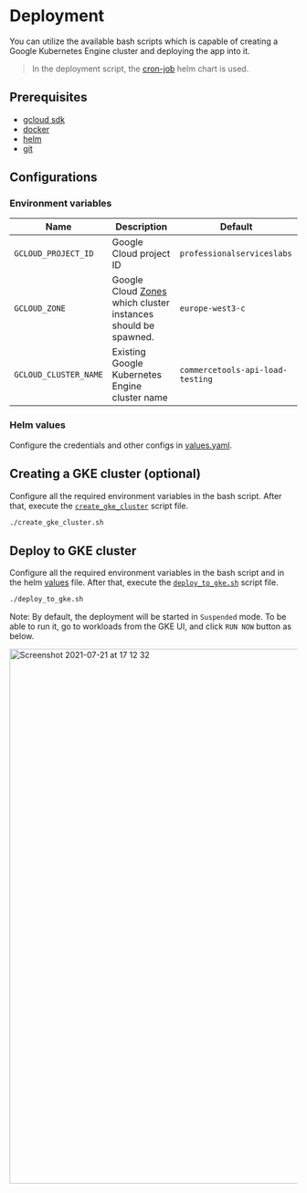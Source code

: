 # Deployment

You can utilize the available bash scripts which is capable of creating a Google Kubernetes Engine cluster and deploying the app into it.

> In the deployment script, the [cron-job](https://github.com/commercetools/k8s-charts/tree/master/charts/cronjob) helm chart is used.

## Prerequisites

- [gcloud sdk](https://cloud.google.com/sdk/docs/install)
- [docker](https://docs.docker.com/get-docker/)
- [helm](https://helm.sh/docs/intro/install/)
- [git](https://git-scm.com/book/en/v2/Getting-Started-Installing-Git)

## Configurations

### Environment variables

| Name                  | Description                                                                                                                    | Default                          |
| --------------------- | ------------------------------------------------------------------------------------------------------------------------------ | -------------------------------- |
| `GCLOUD_PROJECT_ID`   | Google Cloud project ID                                                                                                        | `professionalserviceslabs`       |
| `GCLOUD_ZONE`         | Google Cloud [Zones](https://cloud.google.com/compute/docs/regions-zones#available) which cluster instances should be spawned. | `europe-west3-c`                 |
| `GCLOUD_CLUSTER_NAME` | Existing Google Kubernetes Engine cluster name                                                                                 | `commercetools-api-load-testing` |

### Helm values

Configure the credentials and other configs in [values.yaml](values.yaml).

## Creating a GKE cluster (optional)

Configure all the required environment variables in the bash script. After that, execute the [`create_gke_cluster`](create_gke_cluster.sh) script file.

```bash
./create_gke_cluster.sh
```

## Deploy to GKE cluster

Configure all the required environment variables in the bash script and in the helm [values](values.yaml) file. After that, execute the [`deploy_to_gke.sh`](deploy_to_gke.sh) script file.

```bash
./deploy_to_gke.sh
```

Note: By default, the deployment will be started in `Suspended` mode. To be able to run it, go to workloads from the GKE UI, and click `RUN NOW` button as below.

<img width="936" alt="Screenshot 2021-07-21 at 17 12 32" src="https://user-images.githubusercontent.com/3469524/126513374-b3d34906-ea22-446e-bb90-a8b938c241b9.png">
